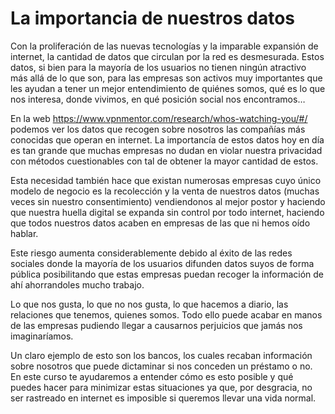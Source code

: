 # La importancia de nuestros datos

Con la proliferación de las nuevas tecnologías y la imparable expansión de internet, la cantidad de datos que circulan por la red es desmesurada. Estos datos, si bien para la mayoría de los usuarios no tienen ningún atractivo más allá de lo que son, para las empresas son activos muy importantes que les ayudan a tener un mejor entendimiento de quiénes somos, qué es lo que nos interesa, donde vivimos, en qué posición social nos encontramos…


En la web https://www.vpnmentor.com/research/whos-watching-you/#/ podemos ver los datos que recogen sobre nosotros las compañías más conocidas que operan en internet.
La importancía de estos datos hoy en día es tan grande que muchas empresas no dudan en violar nuestra privacidad con métodos cuestionables con tal de obtener la mayor cantidad de estos.  


Esta necesidad también hace que existan numerosas empresas cuyo único modelo de negocio es la recolección y la venta de nuestros datos (muchas veces sin nuestro consentimiento) vendiendonos al mejor postor y haciendo que nuestra huella digital se expanda sin control por todo internet, haciendo que todos nuestros datos acaben en empresas de las que ni hemos oído hablar.


Este riesgo aumenta considerablemente debido al éxito de las redes sociales donde la mayoría de los usuarios difunden datos suyos de forma pública posibilitando que estas empresas puedan recoger la información de ahí ahorrandoles mucho trabajo.


Lo que nos gusta, lo que no nos gusta, lo que hacemos a diario, las relaciones que tenemos, quienes somos. Todo ello puede acabar en manos de las empresas pudiendo llegar a causarnos perjuicios que jamás nos imaginaríamos.


Un claro ejemplo de esto son los bancos, los cuales recaban información sobre nosotros que puede dictaminar si nos conceden un préstamo o no.
En este curso te ayudaremos a entender cómo es esto posible y qué puedes hacer para minimizar estas situaciones ya que, por desgracia, no ser rastreado en internet es imposible si queremos llevar una vida normal.